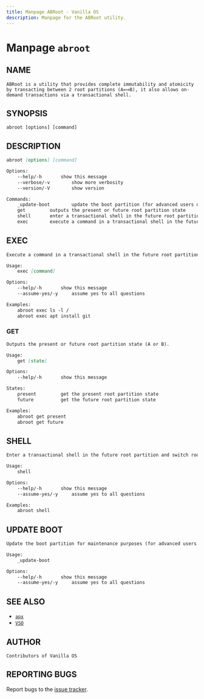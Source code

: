```yaml
---
title: Manpage ABRoot - Vanilla OS
description: Manpage for the ABRoot utility.
---
```


# Manpage `abroot`

## NAME

```text
ABRoot is a utility that provides complete immutability and atomicity by transacting between 2 root partitions (A⟺B), it also allows on-demand transactions via a transactional shell.
```

## SYNOPSIS

```text
abroot [options] [command]
```

## DESCRIPTION

```markdown
abroot [options] [command]

Options:
	--help/-h		show this message
	--verbose/-v		show more verbosity
	--version/-V		show version

Commands:
	_update-boot		update the boot partition (for advanced users only)
	get			outputs the present or future root partition state
	shell		enter a transactional shell in the future root partition and switch root on the next boot
	exec		execute a command in a transactional shell in the future root partition and switch to it on the next boot
```

## EXEC

```markdown
Execute a command in a transactional shell in the future root partition and switch to it on the next boot.

Usage:
	exec [command]

Options:
	--help/-h		show this message
	--assume-yes/-y		assume yes to all questions

Examples:
	abroot exec ls -l /
	abroot exec apt install git 
```

### GET

```markdown
Outputs the present or future root partition state (A or B).

Usage:
	get [state]

Options:
	--help/-h		show this message

States:
	present			get the present root partition state
	future			get the future root partition state

Examples:
	abroot get present
	abroot get future
```

## SHELL

```markdown
Enter a transactional shell in the future root partition and switch root on the next boot.

Usage:
	shell

Options:
	--help/-h		show this message
	--assume-yes/-y		assume yes to all questions

Examples:
	abroot shell
```

## UPDATE BOOT

```markdown
Update the boot partition for maintenance purposes (for advanced users only).

Usage:
	_update-boot

Options:
	--help/-h		show this message
	--assume-yes/-y		assume yes to all questions
```

## SEE ALSO

- [`apx`](/docs/apx)
- [`VSO`](/docs/vso)

## AUTHOR

```text
Contributors of Vanilla OS
```

## REPORTING BUGS

Report bugs to the [issue tracker](https://github.com/Vanilla-OS/ABRoot/issues).

